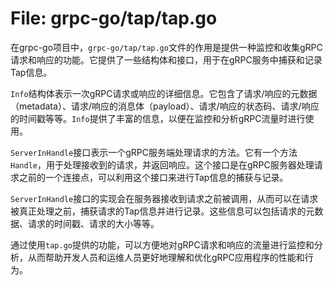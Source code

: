 # File: grpc-go/tap/tap.go

在grpc-go项目中，`grpc-go/tap/tap.go`文件的作用是提供一种监控和收集gRPC请求和响应的功能。它提供了一些结构体和接口，用于在gRPC服务中捕获和记录Tap信息。

`Info`结构体表示一次gRPC请求或响应的详细信息。它包含了请求/响应的元数据（metadata）、请求/响应的消息体（payload）、请求/响应的状态码、请求/响应的时间戳等等。`Info`提供了丰富的信息，以便在监控和分析gRPC流量时进行使用。

`ServerInHandle`接口表示一个gRPC服务端处理请求的方法。它有一个方法`Handle`，用于处理接收到的请求，并返回响应。这个接口是在gRPC服务器处理请求之前的一个连接点，可以利用这个接口来进行Tap信息的捕获与记录。

`ServerInHandle`接口的实现会在服务器接收到请求之前被调用，从而可以在请求被真正处理之前，捕获请求的Tap信息并进行记录。这些信息可以包括请求的元数据、请求的时间戳、请求的大小等等。

通过使用`tap.go`提供的功能，可以方便地对gRPC请求和响应的流量进行监控和分析，从而帮助开发人员和运维人员更好地理解和优化gRPC应用程序的性能和行为。


